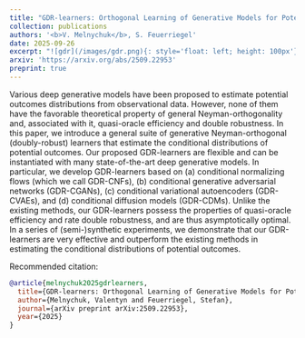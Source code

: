```yaml
---
title: "GDR-learners: Orthogonal Learning of Generative Models for Potential Outcomes"
collection: publications
authors: '<b>V. Melnychuk</b>, S. Feuerriegel'
date: 2025-09-26
excerpt: "![gdr](/images/gdr.png){: style='float: left; height: 100px'}"
arxiv: 'https://arxiv.org/abs/2509.22953'
preprint: true
---
```


Various deep generative models have been proposed to estimate potential outcomes distributions from observational data. However, none of them have the favorable theoretical property of general Neyman-orthogonality and, associated with it, quasi-oracle efficiency and double robustness. In this paper, we introduce a general suite of generative Neyman-orthogonal (doubly-robust) learners that estimate the conditional distributions of potential outcomes. Our proposed GDR-learners are flexible and can be instantiated with many state-of-the-art deep generative models. In particular, we develop GDR-learners based on (a) conditional normalizing flows (which we call GDR-CNFs), (b) conditional generative adversarial networks (GDR-CGANs), (c) conditional variational autoencoders (GDR-CVAEs), and (d) conditional diffusion models (GDR-CDMs). Unlike the existing methods, our GDR-learners possess the properties of quasi-oracle efficiency and rate double robustness, and are thus asymptotically optimal. In a series of (semi-)synthetic experiments, we demonstrate that our GDR-learners are very effective and outperform the existing methods in estimating the conditional distributions of potential outcomes.

Recommended citation: 
```bibtex
@article{melnychuk2025gdrlearners,
  title={GDR-learners: Orthogonal Learning of Generative Models for Potential Outcomes},
  author={Melnychuk, Valentyn and Feuerriegel, Stefan},
  journal={arXiv preprint arXiv:2509.22953},
  year={2025}
}
```
